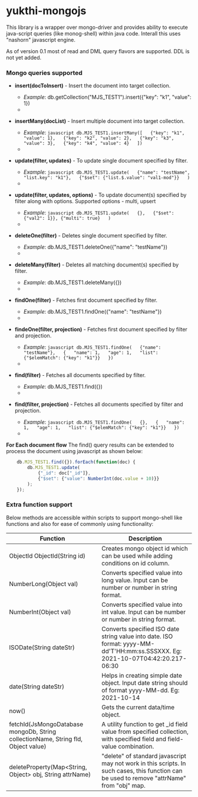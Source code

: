 # yukthi-mongojs

This library is a wrapper over mongo-driver and provides ability to execute java-script queries (like monog-shell) within java code. Interall this uses "nashorn" javascript engine.

As of version 0.1 most of read and DML query flavors are supported. DDL is not yet added.

### Mongo queries supported

* **insert(docToInsert)** - Insert the document into target collection.
    * *Example*: db.getCollection("MJS_TEST1").insert({"key": "k1", "value": 1})
    *   

* **insertMany(docList)** - Insert multiple document into target collection.
    * *Example*: ```javascript
    		db.MJS_TEST1.insertMany([  
				{"key": "k1", "value": 1},  
				{"key": "k2", "value": 2},  
				{"key": "k3", "value": 3},  
				{"key": "k4", "value": 4}  
			])```
    *   

* **update(filter, updates)** - To update single document specified by filter.
    * *Example*: ```javascript
    	db.MJS_TEST1.update(  
	    {"name": "testName", "list.key": "k1"},  
	    {"$set": {"list.$.value": "val1-mod"}}  
	    )```
    *   

* **update(filter, updates, options)** - To update document(s) specified by filter along with options. Supported options - multi, upsert
    * *Example*: ```javascript
    		db.MJS_TEST1.update(  
		    {},  
		    {"$set": {"val2": 1}}, {"multi": true}  
		    )```
    *   

* **deleteOne(filter)** - Deletes single document specified by filter.
    * *Example*: db.MJS_TEST1.deleteOne({"name": "testName"})
    *   
    
* **deleteMany(filter)** - Deletes all matching document(s) specified by filter.
    * *Example*: db.MJS_TEST1.deleteMany({})
    *   

* **findOne(filter)** - Fetches first document specified by filter.
    * *Example*: db.MJS_TEST1.findOne({"name": "testName"})
    *   
* **findeOne(filter, projection)** - Fetches first document specified by filter and projection.
    * *Example*: ```javascript
    			db.MJS_TEST1.findOne(  
				{"name": "testName"},  
				{  
					"name": 1,  
					"age": 1,  
					"list": {"$elemMatch": {"key": "k1"}}  
				})```
    *   
* **find(filter)** - Fetches all documents specified by filter.
    * *Example*: db.MJS_TEST1.find({})
    *   
* **find(filter, projection)** - Fetches all documents specified by filter and projection.
    * *Example*: ```javascript
    			db.MJS_TEST1.findOne(  
				{},  
				{  
					"name": 1,  
					"age": 1,  
					"list": {"$elemMatch": {"key": "k1"}}  
				})```
    *   
       
**For Each document flow**
The find() query results can be extended to process the document using javascript as shown below:  
```javascript
	db.MJS_TEST1.find({}).forEach(function(doc) {  
		db.MJS_TEST1.update(  
			{"_id": doc["_id"]},   
			{"$set": {"value": NumberInt(doc.value + 10)}}  
		);  
	});
```

### Extra function support

Below methods are accessible within scripts to support mongo-shell like functions and also for ease of commonly using functionality:  

Function                                                                           |         Description
-----------------------------------------------------------------------------------|-----------------------------
ObjectId ObjectId(String id)                                                       |  Creates mongo object id which can be used while adding conditions on id column.
NumberLong(Object val)                                                             |  Converts specified value into long value. Input can be number or number in string format.
NumberInt(Object val)                                                              | Converts specified value into int value. Input can be number or number in string format.
ISODate(String dateStr)                                                            | Converts specified ISO date string value into date. ISO format: yyyy-MM-dd'T'HH:mm:ss.SSSXXX. Eg: 2021-10-07T04:42:20.217-06:30
date(String dateStr)                                                               |  Helps in creating simple date object. Input date string should of format yyyy-MM-dd. Eg: 2021-10-14
now()                                                                              | Gets the current data/time object.
fetchId(JsMongoDatabase mongoDb, String collectionName, String fld, Object value)  | A utility function to get _id field value from specified collection, with specified field and field-value combination.
deleteProperty(Map<String, Object> obj, String attrName)                           | "delete" of standard javascript may not work in this scripts. In such cases, this function can be used to remove "attrName" from "obj" map.






    